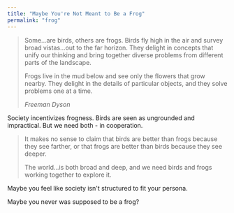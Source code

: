 ```yaml
---
title: "Maybe You're Not Meant to Be a Frog"
permalink: "frog"
---
```


> Some...are birds, others are frogs. Birds fly high in the air and survey broad vistas...out to the far horizon. They delight in concepts that unify our thinking and bring together diverse problems from different parts of the landscape.
>
> Frogs live in the mud below and see only the flowers that grow nearby. They delight in the details of particular objects, and they solve problems one at a time.
>
> <cite>Freeman Dyson</cite>

Society incentivizes frogness. Birds are seen as ungrounded and impractical. But we need both - in cooperation.

> It makes no sense to claim that birds are better than frogs because they see farther, or that frogs are better than birds because they see deeper.
>
> The world...is both broad and deep, and we need birds and frogs working together to explore it.

Maybe you feel like society isn't structured to fit your persona.

Maybe you never was supposed to be a frog?

